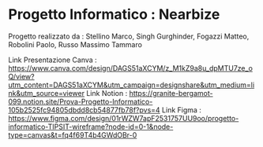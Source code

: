 # Progetto Informatico : Nearbize
Progetto realizzato da : Stellino Marco, Singh Gurghinder, Fogazzi Matteo, Robolini Paolo, Russo Massimo Tammaro

Link Presentazione Canva : https://www.canva.com/design/DAGS51aXCYM/z_M1kZ9a8u_dpMTU7ze_oQ/view?utm_content=DAGS51aXCYM&utm_campaign=designshare&utm_medium=link&utm_source=viewer
Link Notion : https://granite-bergamot-099.notion.site/Prova-Progetto-Informatico-105b2525fc94805dbdd8cb54877fb78f?pvs=4
Link Figma : https://www.figma.com/design/01rWZW7apF2531757UU9oo/progetto-informatico-TIPSIT-wireframe?node-id=0-1&node-type=canvas&t=fq4f69T4b4GWdOBr-0
